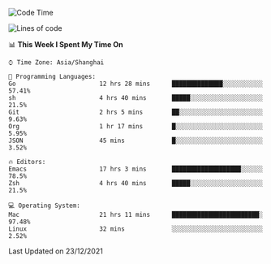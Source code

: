 <!--START_SECTION:waka-->
![Code Time](http://img.shields.io/badge/Code%20Time-512%20hrs%2030%20mins-blue)

![Lines of code](https://img.shields.io/badge/From%20Hello%20World%20I%27ve%20Written-22%20Thousand%20lines%20of%20code-blue)

📊 **This Week I Spent My Time On** 

```text
⌚︎ Time Zone: Asia/Shanghai

💬 Programming Languages: 
Go                       12 hrs 28 mins      ██████████████░░░░░░░░░░░   57.41% 
sh                       4 hrs 40 mins       █████░░░░░░░░░░░░░░░░░░░░   21.5% 
Git                      2 hrs 5 mins        ██░░░░░░░░░░░░░░░░░░░░░░░   9.63% 
Org                      1 hr 17 mins        █░░░░░░░░░░░░░░░░░░░░░░░░   5.95% 
JSON                     45 mins             █░░░░░░░░░░░░░░░░░░░░░░░░   3.52%

🔥 Editors: 
Emacs                    17 hrs 3 mins       ███████████████████░░░░░░   78.5% 
Zsh                      4 hrs 40 mins       █████░░░░░░░░░░░░░░░░░░░░   21.5%

💻 Operating System: 
Mac                      21 hrs 11 mins      ████████████████████████░   97.48% 
Linux                    32 mins             ░░░░░░░░░░░░░░░░░░░░░░░░░   2.52%

```


 Last Updated on 23/12/2021
<!--END_SECTION:waka-->
